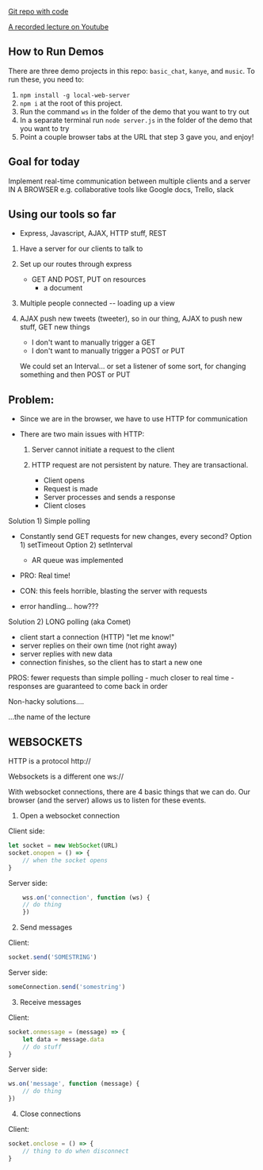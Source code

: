 [Git repo with code](https://github.com/NimaBoscarino/websockets-notes)

[A recorded lecture on Youtube](https://www.youtube.com/watch?v=s2x77_oaDhY)

## How to Run Demos

There are three demo projects in this repo: `basic_chat`, `kanye`, and `music`. To run these, you need to:

1. `npm install -g local-web-server`
2. `npm i` at the root of this project.
3. Run the command `ws` in the folder of the demo that you want to try out
4. In a separate terminal run `node server.js` in the folder of the demo that you want to try
5. Point a couple browser tabs at the URL that step 3 gave you, and enjoy!

## Goal for today

Implement real-time communication between multiple clients and a server IN A BROWSER
e.g. collaborative tools like Google docs, Trello, slack

## Using our tools so far

- Express, Javascript, AJAX, HTTP stuff, REST

1. Have a server for our clients to talk to
2. Set up our routes through express
    - GET AND POST, PUT on resources
        - a document
3. Multiple people connected -- loading up a view
4. AJAX push new tweets (tweeter), so in our thing, AJAX to push new stuff, GET new things
    - I don't want to manually trigger a GET
    - I don't want to manually trigger a POST or PUT

    We could set an Interval... or set a listener of some sort, for changing something and then POST or PUT

## Problem:

- Since we are in the browser, we have to use HTTP for communication
- There are two main issues with HTTP:

    1) Server cannot initiate a request to the client
    2) HTTP request are not persistent by nature. They are transactional.
    
        - Client opens
        - Request is made
        - Server processes and sends a response
        - Client closes


Solution 1) Simple polling

- Constantly send GET requests for new changes, every second?
    Option 1) setTimeout
    Option 2) setInterval

    - AR queue was implemented

- PRO: Real time!
- CON: this feels horrible, blasting the server with requests
- error handling... how???

Solution 2) LONG polling (aka Comet)

- client start a connection (HTTP) "let me know!"
- server replies on their own time (not right away)
- server replies with new data
- connection finishes, so the client has to start a new one

PROS: fewer requests than simple polling
    - much closer to real time
    - responses are guaranteed to come back in order

Non-hacky solutions....

...the name of the lecture

## WEBSOCKETS

HTTP is a protocol
http://

Websockets is a different one
ws://

With websocket connections, there are 4 basic things that we can do. Our browser (and the server) allows us to listen for these events.


1. Open a websocket connection 

Client side:

```js
let socket = new WebSocket(URL)
socket.onopen = () => {
    // when the socket opens
}
```

Server side:

```js
    wss.on('connection', function (ws) {
    // do thing  
    })  
```


2. Send messages

Client:

```js
socket.send('SOMESTRING')
```

Server side:

```js
someConnection.send('somestring')
```

3. Receive messages

Client:

```js
socket.onmessage = (message) => {
    let data = message.data
    // do stuff
}
```

Server side:

```js
ws.on('message', function (message) {
    // do thing
})
```

4. Close connections

Client:

```js
socket.onclose = () => {
    // thing to do when disconnect
}
```

